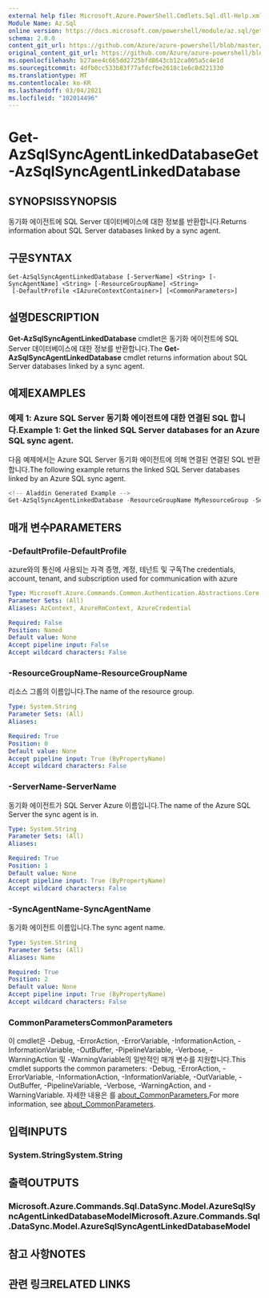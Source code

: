 ```yaml
---
external help file: Microsoft.Azure.PowerShell.Cmdlets.Sql.dll-Help.xml
Module Name: Az.Sql
online version: https://docs.microsoft.com/powershell/module/az.sql/get-azsqlsyncagentlinkeddatabase
schema: 2.0.0
content_git_url: https://github.com/Azure/azure-powershell/blob/master/src/Sql/Sql/help/Get-AzSqlSyncAgentLinkedDatabase.md
original_content_git_url: https://github.com/Azure/azure-powershell/blob/master/src/Sql/Sql/help/Get-AzSqlSyncAgentLinkedDatabase.md
ms.openlocfilehash: b27aee4c665dd2725bfd8643cb12ca005a5c4e1d
ms.sourcegitcommit: 4dfb0cc533b83f77afdcfbe2618c1e6c8d221330
ms.translationtype: MT
ms.contentlocale: ko-KR
ms.lasthandoff: 03/04/2021
ms.locfileid: "102014496"
---
```

# <span data-ttu-id="9e2ed-101">Get-AzSqlSyncAgentLinkedDatabase</span><span class="sxs-lookup"><span data-stu-id="9e2ed-101">Get-AzSqlSyncAgentLinkedDatabase</span></span>

## <span data-ttu-id="9e2ed-102">SYNOPSIS</span><span class="sxs-lookup"><span data-stu-id="9e2ed-102">SYNOPSIS</span></span>
<span data-ttu-id="9e2ed-103">동기화 에이전트에 SQL Server 데이터베이스에 대한 정보를 반환합니다.</span><span class="sxs-lookup"><span data-stu-id="9e2ed-103">Returns information about SQL Server databases linked by a sync agent.</span></span>

## <span data-ttu-id="9e2ed-104">구문</span><span class="sxs-lookup"><span data-stu-id="9e2ed-104">SYNTAX</span></span>

```
Get-AzSqlSyncAgentLinkedDatabase [-ServerName] <String> [-SyncAgentName] <String> [-ResourceGroupName] <String>
 [-DefaultProfile <IAzureContextContainer>] [<CommonParameters>]
```

## <span data-ttu-id="9e2ed-105">설명</span><span class="sxs-lookup"><span data-stu-id="9e2ed-105">DESCRIPTION</span></span>
<span data-ttu-id="9e2ed-106">**Get-AzSqlSyncAgentLinkedDatabase** cmdlet은 동기화 에이전트에 SQL Server 데이터베이스에 대한 정보를 반환합니다.</span><span class="sxs-lookup"><span data-stu-id="9e2ed-106">The **Get-AzSqlSyncAgentLinkedDatabase** cmdlet returns information about SQL Server databases linked by a sync agent.</span></span>

## <span data-ttu-id="9e2ed-107">예제</span><span class="sxs-lookup"><span data-stu-id="9e2ed-107">EXAMPLES</span></span>

### <span data-ttu-id="9e2ed-108">예제 1: Azure SQL Server 동기화 에이전트에 대한 연결된 SQL 합니다.</span><span class="sxs-lookup"><span data-stu-id="9e2ed-108">Example 1: Get the linked SQL Server databases for an Azure SQL sync agent.</span></span>

<span data-ttu-id="9e2ed-109">다음 예제에서는 Azure SQL Server 동기화 에이전트에 의해 연결된 연결된 SQL 반환합니다.</span><span class="sxs-lookup"><span data-stu-id="9e2ed-109">The following example returns the linked SQL Server databases linked by an Azure SQL sync agent.</span></span>

```powershell
<!-- Aladdin Generated Example --> 
Get-AzSqlSyncAgentLinkedDatabase -ResourceGroupName MyResourceGroup -ServerName s1 -SyncAgentName 'SyncAgent01'
```

## <span data-ttu-id="9e2ed-110">매개 변수</span><span class="sxs-lookup"><span data-stu-id="9e2ed-110">PARAMETERS</span></span>

### <span data-ttu-id="9e2ed-111">-DefaultProfile</span><span class="sxs-lookup"><span data-stu-id="9e2ed-111">-DefaultProfile</span></span>
<span data-ttu-id="9e2ed-112">azure와의 통신에 사용되는 자격 증명, 계정, 테넌트 및 구독</span><span class="sxs-lookup"><span data-stu-id="9e2ed-112">The credentials, account, tenant, and subscription used for communication with azure</span></span>

```yaml
Type: Microsoft.Azure.Commands.Common.Authentication.Abstractions.Core.IAzureContextContainer
Parameter Sets: (All)
Aliases: AzContext, AzureRmContext, AzureCredential

Required: False
Position: Named
Default value: None
Accept pipeline input: False
Accept wildcard characters: False
```

### <span data-ttu-id="9e2ed-113">-ResourceGroupName</span><span class="sxs-lookup"><span data-stu-id="9e2ed-113">-ResourceGroupName</span></span>
<span data-ttu-id="9e2ed-114">리소스 그룹의 이름입니다.</span><span class="sxs-lookup"><span data-stu-id="9e2ed-114">The name of the resource group.</span></span>

```yaml
Type: System.String
Parameter Sets: (All)
Aliases:

Required: True
Position: 0
Default value: None
Accept pipeline input: True (ByPropertyName)
Accept wildcard characters: False
```

### <span data-ttu-id="9e2ed-115">-ServerName</span><span class="sxs-lookup"><span data-stu-id="9e2ed-115">-ServerName</span></span>
<span data-ttu-id="9e2ed-116">동기화 에이전트가 SQL Server Azure 이름입니다.</span><span class="sxs-lookup"><span data-stu-id="9e2ed-116">The name of the Azure SQL Server the sync agent is in.</span></span>

```yaml
Type: System.String
Parameter Sets: (All)
Aliases:

Required: True
Position: 1
Default value: None
Accept pipeline input: True (ByPropertyName)
Accept wildcard characters: False
```

### <span data-ttu-id="9e2ed-117">-SyncAgentName</span><span class="sxs-lookup"><span data-stu-id="9e2ed-117">-SyncAgentName</span></span>
<span data-ttu-id="9e2ed-118">동기화 에이전트 이름입니다.</span><span class="sxs-lookup"><span data-stu-id="9e2ed-118">The sync agent name.</span></span>

```yaml
Type: System.String
Parameter Sets: (All)
Aliases: Name

Required: True
Position: 2
Default value: None
Accept pipeline input: True (ByPropertyName)
Accept wildcard characters: False
```

### <span data-ttu-id="9e2ed-119">CommonParameters</span><span class="sxs-lookup"><span data-stu-id="9e2ed-119">CommonParameters</span></span>
<span data-ttu-id="9e2ed-120">이 cmdlet은 -Debug, -ErrorAction, -ErrorVariable, -InformationAction, -InformationVariable, -OutBuffer, -PipelineVariable, -Verbose, -WarningAction 및 -WarningVariable의 일반적인 매개 변수를 지원합니다.</span><span class="sxs-lookup"><span data-stu-id="9e2ed-120">This cmdlet supports the common parameters: -Debug, -ErrorAction, -ErrorVariable, -InformationAction, -InformationVariable, -OutVariable, -OutBuffer, -PipelineVariable, -Verbose, -WarningAction, and -WarningVariable.</span></span> <span data-ttu-id="9e2ed-121">자세한 내용은 를 [about_CommonParameters.](http://go.microsoft.com/fwlink/?LinkID=113216)</span><span class="sxs-lookup"><span data-stu-id="9e2ed-121">For more information, see [about_CommonParameters](http://go.microsoft.com/fwlink/?LinkID=113216).</span></span>

## <span data-ttu-id="9e2ed-122">입력</span><span class="sxs-lookup"><span data-stu-id="9e2ed-122">INPUTS</span></span>

### <span data-ttu-id="9e2ed-123">System.String</span><span class="sxs-lookup"><span data-stu-id="9e2ed-123">System.String</span></span>

## <span data-ttu-id="9e2ed-124">출력</span><span class="sxs-lookup"><span data-stu-id="9e2ed-124">OUTPUTS</span></span>

### <span data-ttu-id="9e2ed-125">Microsoft.Azure.Commands.Sql.DataSync.Model.AzureSqlSyncAgentLinkedDatabaseModel</span><span class="sxs-lookup"><span data-stu-id="9e2ed-125">Microsoft.Azure.Commands.Sql.DataSync.Model.AzureSqlSyncAgentLinkedDatabaseModel</span></span>

## <span data-ttu-id="9e2ed-126">참고 사항</span><span class="sxs-lookup"><span data-stu-id="9e2ed-126">NOTES</span></span>

## <span data-ttu-id="9e2ed-127">관련 링크</span><span class="sxs-lookup"><span data-stu-id="9e2ed-127">RELATED LINKS</span></span>
